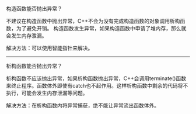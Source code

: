构造函数能否抛出异常？

不建议在构造函数中抛出异常，C++不会为没有完成构造函数的对象调用析构函数，为了避免开销。
构造函数发生异常，如果构造函数中申请了堆内存，那么就会发生内存泄漏。

解决方法：可以使用智能指针来解决。


---


析构函数能否抛出异常？

析构函数不应该抛出异常，如果析构函数抛出异常，C++会调用terminate()函数来终止程序。函数体外即使有catch也不起作用。这样析构函数中剩余的代码将不执行，可能会发生内存泄漏等问题。

解决方法：在析构函数内将异常捕获，绝不能让异常流出函数体外。